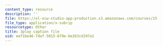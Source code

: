 ```yaml
---
content_type: resource
description: ''
file: https://ol-ocw-studio-app-production.s3.amazonaws.com/courses/15-071-the-analytics-edge-spring-2017/eef1be467daf5015879ebe263cd297a1_wT3Y2K-fxXw.vtt
file_type: application/x-subrip
resourcetype: Other
title: 3play caption file
uid: eef1be46-7daf-5015-879e-be263cd297a1
---
```

